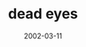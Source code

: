 ---
layout: base.njk
title : 'dead eyes' 
view_title : 'dead eyes' 
year : '2002' 
date : '2002-03-11' 
img_file : '/drawing/deadeyes.png' 
html_file : 'deadeyes' 
next_html : 'thoughtyouwerehelp.html' 
year_order : '39' 
permalink : "title/{{html_file}}.html"
---